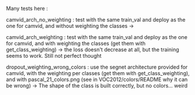 Many tests here :

camvid_arch_no_weighting : test with the same train_val and deploy as the one for camvid, and without weighting the classes
    -> 

camvid_arch_weighting : test with the same train_val and deploy as the one for camvid, and with weighting the classes (get them with get_class_weighting)
    -> the loss doesn't decrease at all, but the training seems to work. Still not perfect thought

dropout_weighting_wrong_colors : use the segnet architecture provided for camvid, with the weighting per classes (get them with get_class_weighting), and with pascal_21_colors.png (see in VOC2012/colors/README why it can be wrong)
    -> The shape of the class is built correctly, but no colors... weird

